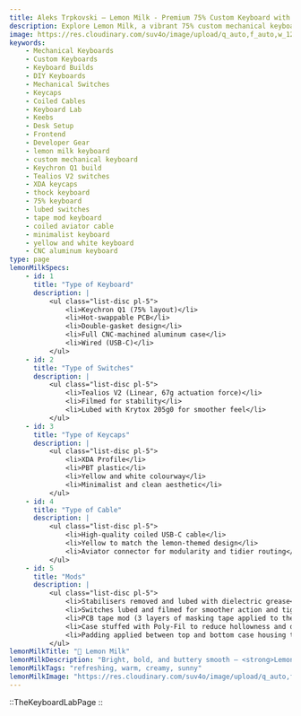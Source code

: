 ```yaml
---
title: Aleks Trpkovski — Lemon Milk - Premium 75% Custom Keyboard with Tealios Switches
description: Explore Lemon Milk, a vibrant 75% custom mechanical keyboard built on the Keychron Q1. Featuring buttery-smooth Tealios V2 switches, yellow XDA keycaps, a coiled aviator cable, and acoustic mods for a thocky, refined sound.
image: https://res.cloudinary.com/suv4o/image/upload/q_auto,f_auto,w_1200,e_sharpen:100/v1754209966/blog/the-keyboard-lab/keyboard-2_r8ujln
keywords:
    - Mechanical Keyboards
    - Custom Keyboards
    - Keyboard Builds
    - DIY Keyboards
    - Mechanical Switches
    - Keycaps
    - Coiled Cables
    - Keyboard Lab
    - Keebs
    - Desk Setup
    - Frontend
    - Developer Gear
    - lemon milk keyboard
    - custom mechanical keyboard
    - Keychron Q1 build
    - Tealios V2 switches
    - XDA keycaps
    - thock keyboard
    - 75% keyboard
    - lubed switches
    - tape mod keyboard
    - coiled aviator cable
    - minimalist keyboard
    - yellow and white keyboard
    - CNC aluminum keyboard
type: page
lemonMilkSpecs:
    - id: 1
      title: "Type of Keyboard"
      description: |
          <ul class="list-disc pl-5">
              <li>Keychron Q1 (75% layout)</li>
              <li>Hot-swappable PCB</li>
              <li>Double-gasket design</li>
              <li>Full CNC-machined aluminum case</li>
              <li>Wired (USB-C)</li>
          </ul>
    - id: 2
      title: "Type of Switches"
      description: |
          <ul class="list-disc pl-5">
              <li>Tealios V2 (Linear, 67g actuation force)</li>
              <li>Filmed for stability</li>
              <li>Lubed with Krytox 205g0 for smoother feel</li>
          </ul>
    - id: 3
      title: "Type of Keycaps"
      description: |
          <ul class="list-disc pl-5">
              <li>XDA Profile</li>
              <li>PBT plastic</li>
              <li>Yellow and white colourway</li>
              <li>Minimalist and clean aesthetic</li>
          </ul>
    - id: 4
      title: "Type of Cable"
      description: |
          <ul class="list-disc pl-5">
              <li>High-quality coiled USB-C cable</li>
              <li>Yellow to match the lemon-themed design</li>
              <li>Aviator connector for modularity and tidier routing</li>
          </ul>
    - id: 5
      title: "Mods"
      description: |
          <ul class="list-disc pl-5">
              <li>Stabilisers removed and lubed with dielectric grease</li>
              <li>Switches lubed and filmed for smoother action and tighter sound</li>
              <li>PCB tape mod (3 layers of masking tape applied to the back)</li>
              <li>Case stuffed with Poly-Fil to reduce hollowness and deepen acoustics</li>
              <li>Padding applied between top and bottom case housing to prevent aluminum ping</li>
          </ul>
lemonMilkTitle: "🍋 Lemon Milk"
lemonMilkDescription: "Bright, bold, and buttery smooth — <strong>Lemon Milk</strong> is a 75% custom mechanical keyboard designed to strike a balance between premium feel and vibrant personality. Built around the solid and mod-friendly Keychron Q1, this build features silky Tealios V2 switches that are lubed and filmed for optimal performance. The XDA yellow and white keycaps offer a minimalist yet playful vibe, while internal mods like case foam and tape mod help achieve a thocky and clean acoustic profile. Topped off with a yellow coiled cable and aviator connector, <strong>Lemon Milk</strong> is a sunny daily driver you’ll actually want to use — and show off."
lemonMilkTags: "refreshing, warm, creamy, sunny"
lemonMilkImage: "https://res.cloudinary.com/suv4o/image/upload/q_auto,f_auto,w_900,e_sharpen:100/v1754209966/blog/the-keyboard-lab/keyboard-2_r8ujln"
---
```


::TheKeyboardLabPage
::
